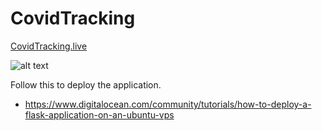 # CovidTracking

[CovidTracking.live](https://CovidTracking.live)

![alt text](https://i.imgur.com/RsyEc23.png)

Follow this to deploy the application.

* https://www.digitalocean.com/community/tutorials/how-to-deploy-a-flask-application-on-an-ubuntu-vps
